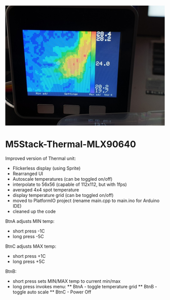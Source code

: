 ![Improved Thermal unit](mlx90640.jpg)

# M5Stack-Thermal-MLX90640
Improved version of Thermal unit:

* Flickerless display (using Sprite)
* Rearranged UI
* Autoscale temperatures (can be toggled on/off)
* interpolate to 56x56 (capable of 112x112, but with 1fps)
* averaged 4x4 spot temperature
* display temperature grid (can be toggled on/off)
* moved to PlatformIO project (rename main.cpp to main.ino for Arduino IDE)
* cleaned up the code

BtnA adjusts MIN temp:
* short press -1C
* long press -5C

BtnC adjusts MAX temp:
* short press +1C
* long press +5C

BtnB:
* short press sets MIN/MAX temp to current min/max
* long press invokes menu:
** BtnA - toggle temperature grid
** BtnB - toggle auto scale
** BtnC - Power Off
